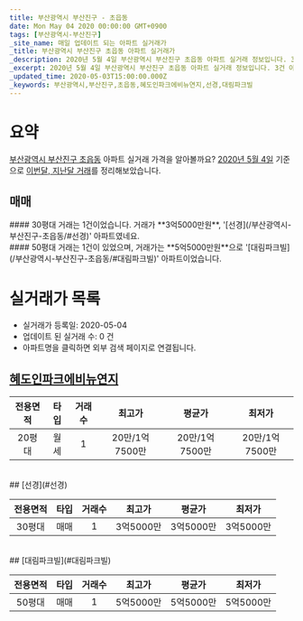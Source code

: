 ```yaml
---
title: 부산광역시 부산진구 - 초읍동
date: Mon May 04 2020 00:00:00 GMT+0900
tags: [부산광역시-부산진구]
_site_name: 매일 업데이트 되는 아파트 실거래가
_title: 부산광역시 부산진구 초읍동 아파트 실거래가
_description: 2020년 5월 4일 부산광역시 부산진구 초읍동 아파트 실거래 정보입니다. 3건 아파트 정보가 있습니다.
_excerpt: 2020년 5월 4일 부산광역시 부산진구 초읍동 아파트 실거래 정보입니다. 3건 아파트 정보가 있습니다.
_updated_time: 2020-05-03T15:00:00.000Z
_keywords: 부산광역시,부산진구,초읍동,혜도인파크에비뉴연지,선경,대림파크빌
---
```





# 요약
<ins>부산광역시 부산진구 초읍동</ins> 아파트 실거래 가격을 알아볼까요? <ins>2020년 5월 4일</ins> 기준으로 <ins>이번달, 지난달 거래</ins>를 정리해보았습니다.

## 매매
<div class="container">
<div class="six columns" markdown="1">
#### 30평대
거래는 1건이었습니다. 거래가 **3억5000만원**, '[선경](/부산광역시-부산진구-초읍동/#선경)' 아파트였네요.
</div>
<div class="six columns" markdown="1">
#### 50평대
거래는 1건이 있었으며, 거래가는 **5억5000만원**으로 '[대림파크빌](/부산광역시-부산진구-초읍동/#대림파크빌)' 아파트이었습니다.
</div>
</div>



# 실거래가 목록
- 실거래가 등록일: 2020-05-04
- 업데이트 된 실거래 수: 0 건
- 아파트명을 클릭하면 외부 검색 페이지로 연결됩니다.

## [혜도인파크에비뉴연지](#혜도인파크에비뉴연지)

|전용면적|타입|거래수|최고가|평균가|최저가|
|:---:|:---:|:---:|:---:|:---:|:---:|
|20평대|<span class="deal-type-3">월세</span>|1|20만/1억7500만|20만/1억7500만|20만/1억7500만|

<br/>
## [선경](#선경)

|전용면적|타입|거래수|최고가|평균가|최저가|
|:---:|:---:|:---:|:---:|:---:|:---:|
|30평대|<span class="deal-type-1">매매</span>|1|3억5000만|3억5000만|3억5000만|

<br/>
## [대림파크빌](#대림파크빌)

|전용면적|타입|거래수|최고가|평균가|최저가|
|:---:|:---:|:---:|:---:|:---:|:---:|
|50평대|<span class="deal-type-1">매매</span>|1|5억5000만|5억5000만|5억5000만|

<br/>



